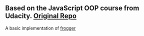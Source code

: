 ## Based on the JavaScript OOP course from Udacity. [Original Repo](https://github.com/udacity/frontend-nanodegree-arcade-game)

A basic implementation of [frogger](https://terakilobyte.github.io/frogger)

